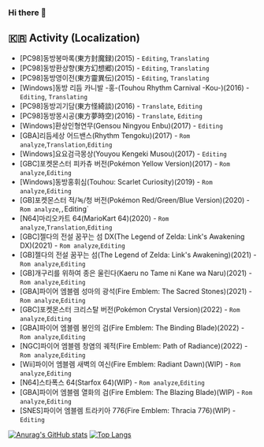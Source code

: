 ### Hi there 👋

## 🇰🇷 Activity (Localization)
* [PC98]동방봉마록(東方封魔録)(2015) - `Editing`, `Translating`
* [PC98]동방환상향(東方幻想郷)(2015) - `Editing`, `Translating`
* [PC98]동방영이전(東方靈異伝)(2015) - `Editing`, `Translating`
* [Windows]동방 리듬 카니발 -홍-(Touhou Rhythm Carnival -Kou-)(2016) - `Editing`, `Translating`
* [PC98]동방괴기담(東方怪綺談)(2016) - `Translate`, `Editing`
* [PC98]동방몽시공(東方夢時空)(2016) - `Translate`, `Editing`
* [Windows]환상인형연무(Gensou Ningyou Enbu)(2017) -  `Editing`
* [GBA]리듬세상 어드밴스(Rhythm Tengoku)(2017) -  `Rom analyze`,`Translation`,`Editing`
* [Windows]요요검극몽상(Youyou Kengeki Musou)(2017) -  `Editing`
* [GBC]포켓몬스터 피카츄 버전(Pokémon Yellow Version)(2017) -  `Rom analyze`,`Editing`
* [Windows]동방홍휘심(Touhou: Scarlet Curiosity)(2019) -  `Rom analyze`,`Editing`
* [GB]포켓몬스터 적/녹/청 버전(Pokémon Red/Green/Blue Version)(2020) -  `Rom analyze`,`,`Editing`
* [N64]마리오카트 64(MarioKart 64)(2020) -  `Rom analyze`,`Translation`,`Editing`
* [GBC]젤다의 전설 꿈꾸는 섬 DX(The Legend of Zelda: Link's Awakening DX)(2021) -  `Rom analyze`,`Editing`
* [GB]젤다의 전설 꿈꾸는 섬(The Legend of Zelda: Link's Awakening)(2021) -  `Rom analyze`,`Editing`
* [GB]개구리를 위하여 종은 울린다(Kaeru no Tame ni Kane wa Naru)(2021) -  `Rom analyze`,`Editing`
* [GBA]파이어 엠블렘 성마의 광석(Fire Emblem: The Sacred Stones)(2021) -  `Rom analyze`,`Editing`
* [GBC]포켓몬스터 크리스탈 버전(Pokémon Crystal Version)(2022) -  `Rom analyze`,`Editing`
* [GBA]파이어 엠블렘 봉인의 검(Fire Emblem: The Binding Blade)(2022) -  `Rom analyze`,`Editing`
* [NGC]파이어 엠블렘 창염의 궤적(Fire Emblem: Path of Radiance)(2022) -  `Rom analyze`,`Editing`
* [Wii]파이어 엠블렘 새벽의 여신(Fire Emblem: Radiant Dawn)(WIP) -  `Rom analyze`,`Editing`
* [N64]스타폭스 64(Starfox 64)(WIP) -  `Rom analyze`,`Editing`
* [GBA]파이어 엠블렘 열화의 검(Fire Emblem: The Blazing Blade)(WIP) -  `Rom analyze`,`Editing`
* [SNES]파이어 엠블렘 트라키아 776(Fire Emblem: Thracia 776)(WIP) -  `Editing`
<!--
**Wintiger0222/wintiger0222** is a ✨ _special_ ✨ repository because its `README.md` (this file) appears on your GitHub profile.

Here are some ideas to get you started:

- 🔭 I’m currently working on ...
- 🌱 I’m currently learning ...
- 👯 I’m looking to collaborate on ...
- 🤔 I’m looking for help with ...
- 💬 Ask me about ...
- 📫 How to reach me: ...
- 😄 Pronouns: ...
- ⚡ Fun fact: ...
-->
[![Anurag's GitHub stats](https://github-readme-stats.vercel.app/api?username=wintiger0222)](https://github.com/anuraghazra/github-readme-stats)
[![Top Langs](https://github-readme-stats.vercel.app/api/top-langs/?username=wintiger0222)](https://github.com/anuraghazra/github-readme-stats)
